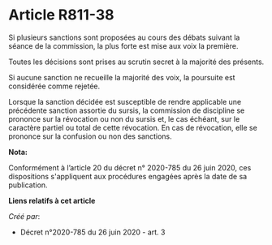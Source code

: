 # Article R811-38

Si plusieurs sanctions sont proposées au cours des débats suivant la séance de la commission, la plus forte est mise aux voix
la première.

Toutes les décisions sont prises au scrutin secret à la majorité des présents.

Si aucune sanction ne recueille la majorité des voix, la poursuite est considérée comme rejetée.

Lorsque la sanction décidée est susceptible de rendre applicable une précédente sanction assortie du sursis, la commission de
discipline se prononce sur la révocation ou non du sursis et, le cas échéant, sur le caractère partiel ou total de cette
révocation. En cas de révocation, elle se prononce sur la confusion ou non des sanctions.

**Nota:**

Conformément à l’article 20 du décret n° 2020-785 du 26 juin 2020, ces dispositions s'appliquent aux procédures engagées
après la date de sa publication.

**Liens relatifs à cet article**

_Créé par_:

  - Décret n°2020-785 du 26 juin 2020 - art. 3
